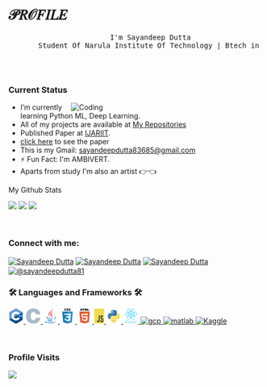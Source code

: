 # 𝒫𝑅𝒪𝐹𝐼𝐿𝐸
<p align="center">
   <pre align="center">
       I'm Sayandeep Dutta
       Student Of Narula Institute Of Technology | Btech in ECE, 24
   </pre>
   
<br/>

<h3 align="left">Current Status</h3>
<img align="right" alt="Coding" width="380" src="https://media.giphy.com/media/4rZA5D22301iMgrUNd/giphy.gif">

- I’m currently learning Python ML, Deep Learning.
- All of my projects are available at [My Repositories](https://github.com/Sayandeep15?tab=repositories)
- Published Paper at [IJARIIT](https://www.ijariit.com/?utm_source=pdf&utm_medium=edition&utm_campaign=OmAkSols&utm_term=V8I4-1199).
-  [click here](https://www.ijariit.com/manuscript/fast-pothole-detection-with-the-yolo-algorithm/) to see the paper
- This is my Gmail: sayandeepdutta83685@gmail.com
- ⚡ Fun Fact: I'm AMBIVERT. 
- Aparts from study I'm also an artist 👉👈

My Github Stats

![](http://github-profile-summary-cards.vercel.app/api/cards/profile-details?username=Sayandeep15&theme=dracula) 
![](http://github-profile-summary-cards.vercel.app/api/cards/repos-per-language?username=Sayandeep15&theme=dracula) 
![](http://github-profile-summary-cards.vercel.app/api/cards/most-commit-language?username=Sayandeep15&theme=dracula)

<br>

<h3 align="left">Connect with me:</h3>

<p align="left">

<a href="https://www.linkedin.com/in/sayandeep-dutta-profile/" target="blank"><img align="center" src="https://raw.githubusercontent.com/rahuldkjain/github-profile-readme-generator/master/src/images/icons/Social/linked-in-alt.svg" alt="Sayandeep Dutta" height="30" width="30" /></a>
<a href="https://www.facebook.com/profile.php?id=100036169861218" target="blank"><img align="center" src="https://raw.githubusercontent.com/rahuldkjain/github-profile-readme-generator/master/src/images/icons/Social/facebook.svg" alt="Sayandeep Dutta" height="30" width="30" /></a>
<a href="https://www.instagram.com/i_am_sayandeep/" target="blank"><img align="center" src="https://raw.githubusercontent.com/rahuldkjain/github-profile-readme-generator/master/src/images/icons/Social/instagram.svg" alt="Sayandeep Dutta" height="30" width="30" /></a>
<a href="https://www.hackerrank.com/sayandeepdutta81" target="blank"><img align="center" src="https://raw.githubusercontent.com/rahuldkjain/github-profile-readme-generator/master/src/images/icons/Social/hackerrank.svg" alt="@sayandeepdutta81" height="40" width="40" /></a>

</p>


<h3 align="left">🛠️ Languages and Frameworks 🛠️</h3>
<p align="left">
<a href="https://www.w3schools.com/cpp/" target="_blank" rel="noreferrer"> <img src="https://raw.githubusercontent.com/devicons/devicon/master/icons/cplusplus/cplusplus-original.svg" alt="cplusplus" width="30" height="30"/> </a><a href="https://aws.amazon.com" target="_blank" rel="noreferrer">  </a> <a href="https://www.cprogramming.com/" target="_blank" rel="noreferrer"> <img src="https://raw.githubusercontent.com/devicons/devicon/master/icons/c/c-original.svg" alt="c" width="30" height="30"/> </a> <a href="https://www.java.com" target="_blank" rel="noreferrer"> <img src="https://raw.githubusercontent.com/devicons/devicon/master/icons/java/java-original.svg" alt="java" width="30" height="30"/> </a>  <a href="https://www.w3schools.com/css/" target="_blank" rel="noreferrer"> <img src="https://raw.githubusercontent.com/devicons/devicon/master/icons/css3/css3-original-wordmark.svg" alt="css3" width="30" height="30"/><a href="https://www.w3.org/html/" target="_blank" rel="noreferrer"> <img src="https://raw.githubusercontent.com/devicons/devicon/master/icons/html5/html5-original-wordmark.svg" alt="html5" width="30" height="30"/> </a> </a><a href="https://developer.mozilla.org/en-US/docs/Web/JavaScript" target="_blank" rel="noreferrer"> <img src="https://raw.githubusercontent.com/devicons/devicon/master/icons/javascript/javascript-original.svg" alt="javascript" width="20" height="30"/> </a> <a href="https://www.python.org" target="_blank" rel="noreferrer"> <img src="https://raw.githubusercontent.com/devicons/devicon/master/icons/python/python-original.svg" alt="python" width="30" height="30"/> </a>  <a href="https://reactjs.org/" target="_blank" rel="noreferrer"> <img src="https://raw.githubusercontent.com/devicons/devicon/master/icons/react/react-original-wordmark.svg" alt="react" width="30" height="30"/> </a>  <a href="https://cloud.google.com" target="_blank" rel="noreferrer"> <img src="https://www.vectorlogo.zone/logos/google_cloud/google_cloud-icon.svg" alt="gcp" width="30" height="30"/> </a><a href="https://www.mathworks.com/" target="_blank" rel="noreferrer"> <img src="https://upload.wikimedia.org/wikipedia/commons/2/21/Matlab_Logo.png" alt="matlab" width="30" height="30"/> </a><a href="https://www.kaggle.com/mesayandeep/code"> <img src="https://www.kaggle.com/static/images/site-logo.svg" alt="Kaggle" width="30" height="30"/> </a>
</p>

<br>



<div align="left">
  <h3><b>Profile Visits</b></h3>
</div>

<p align="left"><img src="https://profile-counter.glitch.me/Sayandeep15/count.svg" /></p>




